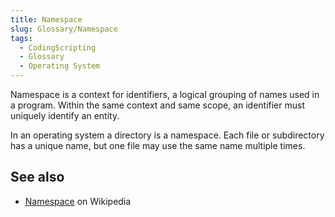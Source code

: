 ```yaml
---
title: Namespace
slug: Glossary/Namespace
tags:
  - CodingScripting
  - Glossary
  - Operating System
---
```


Namespace is a context for identifiers, a logical grouping of names used in a program. Within the same context and same scope, an identifier must uniquely identify an entity.

In an operating system a directory is a namespace. Each file or subdirectory has a unique name, but one file may use the same name multiple times.

## See also

- [Namespace](https://en.wikipedia.org/wiki/Namespace) on Wikipedia
